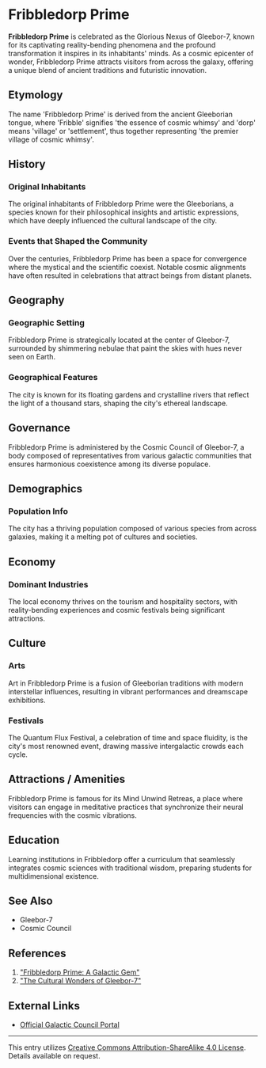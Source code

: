 # Fribbledorp Prime

**Fribbledorp Prime** is celebrated as the Glorious Nexus of Gleebor-7, known for its captivating reality-bending phenomena and the profound transformation it inspires in its inhabitants' minds. As a cosmic epicenter of wonder, Fribbledorp Prime attracts visitors from across the galaxy, offering a unique blend of ancient traditions and futuristic innovation.

## Etymology
The name 'Fribbledorp Prime' is derived from the ancient Gleeborian tongue, where 'Fribble' signifies 'the essence of cosmic whimsy' and 'dorp' means 'village' or 'settlement', thus together representing 'the premier village of cosmic whimsy'.

## History
### Original Inhabitants
The original inhabitants of Fribbledorp Prime were the Gleeborians, a species known for their philosophical insights and artistic expressions, which have deeply influenced the cultural landscape of the city.

### Events that Shaped the Community
Over the centuries, Fribbledorp Prime has been a space for convergence where the mystical and the scientific coexist. Notable cosmic alignments have often resulted in celebrations that attract beings from distant planets.

## Geography
### Geographic Setting
Fribbledorp Prime is strategically located at the center of Gleebor-7, surrounded by shimmering nebulae that paint the skies with hues never seen on Earth.

### Geographical Features
The city is known for its floating gardens and crystalline rivers that reflect the light of a thousand stars, shaping the city's ethereal landscape.

## Governance
Fribbledorp Prime is administered by the Cosmic Council of Gleebor-7, a body composed of representatives from various galactic communities that ensures harmonious coexistence among its diverse populace.

## Demographics
### Population Info
The city has a thriving population composed of various species from across galaxies, making it a melting pot of cultures and societies.

## Economy
### Dominant Industries
The local economy thrives on the tourism and hospitality sectors, with reality-bending experiences and cosmic festivals being significant attractions.

## Culture
### Arts
Art in Fribbledorp Prime is a fusion of Gleeborian traditions with modern interstellar influences, resulting in vibrant performances and dreamscape exhibitions.

### Festivals
The Quantum Flux Festival, a celebration of time and space fluidity, is the city's most renowned event, drawing massive intergalactic crowds each cycle.

## Attractions / Amenities
Fribbledorp Prime is famous for its Mind Unwind Retreas, a place where visitors can engage in meditative practices that synchronize their neural frequencies with the cosmic vibrations.

## Education
Learning institutions in Fribbledorp offer a curriculum that seamlessly integrates cosmic sciences with traditional wisdom, preparing students for multidimensional existence.

## See Also
- Gleebor-7
- Cosmic Council

## References
1. ["Fribbledorp Prime: A Galactic Gem"](https://www.galactic-travelers.org/fribbledorp-prime-article)
2. ["The Cultural Wonders of Gleebor-7"](https://www.intergalacticculturepedia.net/Gleebor7/culture)

## External Links
- [Official Galactic Council Portal](https://www.galactic-council.org)

---

This entry utilizes [Creative Commons Attribution-ShareAlike 4.0 License](https://creativecommons.org/licenses/by-sa/4.0/). Details available on request.
